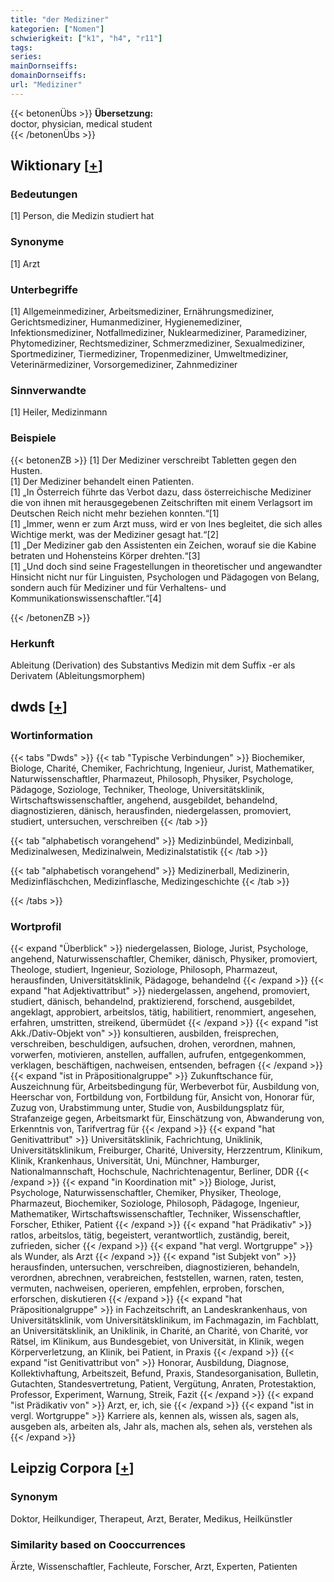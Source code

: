 ```yaml
---
title: "der Mediziner"
kategorien: ["Nomen"]
schwierigkeit: ["k1", "h4", "r11"]
tags:
series:
mainDornseiffs:
domainDornseiffs:
url: "Mediziner"
---
```


{{< betonenÜbs >}}
**Übersetzung:**  
doctor, physician, medical student  
{{< /betonenÜbs >}}

## Wiktionary [[+](https://de.wiktionary.org/wiki/Mediziner)]

### Bedeutungen
[1] Person, die Medizin studiert hat  

### Synonyme
[1] Arzt  

### Unterbegriffe
[1] Allgemeinmediziner, Arbeitsmediziner, Ernährungsmediziner, Gerichtsmediziner, Humanmediziner, Hygienemediziner, Infektionsmediziner, Notfallmediziner, Nuklearmediziner, Paramediziner, Phytomediziner, Rechtsmediziner, Schmerzmediziner, Sexualmediziner, Sportmediziner, Tiermediziner, Tropenmediziner, Umweltmediziner, Veterinärmediziner, Vorsorgemediziner, Zahnmediziner  

### Sinnverwandte
[1] Heiler, Medizinmann  

### Beispiele
{{< betonenZB >}}
[1] Der Mediziner verschreibt Tabletten gegen den Husten.  
[1] Der Mediziner behandelt einen Patienten.  
[1] „In Österreich führte das Verbot dazu, dass österreichische Mediziner die von ihnen mit herausgegebenen Zeitschriften mit einem Verlagsort im Deutschen Reich nicht mehr beziehen konnten.“[1]  
[1] „Immer, wenn er zum Arzt muss, wird er von Ines begleitet, die sich alles Wichtige merkt, was der Mediziner gesagt hat.“[2]  
[1] „Der Mediziner gab den Assistenten ein Zeichen, worauf sie die Kabine betraten und Hohensteins Körper drehten.“[3]  
[1] „Und doch sind seine Fragestellungen in theoretischer und angewandter Hinsicht nicht nur für Linguisten, Psychologen und Pädagogen von Belang, sondern auch für Mediziner und für Verhaltens- und Kommunikationswissenschaftler.“[4]  

{{< /betonenZB >}}
### Herkunft
Ableitung (Derivation) des Substantivs Medizin mit dem Suffix -er als Derivatem (Ableitungsmorphem)  



## dwds [[+](https://www.dwds.de/wb/Mediziner)]

### Wortinformation
{{< tabs "Dwds" >}}
{{< tab "Typische Verbindungen" >}}
Biochemiker, Biologe, Charité, Chemiker, Fachrichtung, Ingenieur, Jurist, Mathematiker, Naturwissenschaftler, Pharmazeut, Philosoph, Physiker, Psychologe, Pädagoge, Soziologe, Techniker, Theologe, Universitätsklinik, Wirtschaftswissenschaftler, angehend, ausgebildet, behandelnd, diagnostizieren, dänisch, herausfinden, niedergelassen, promoviert, studiert, untersuchen, verschreiben
{{< /tab >}}

{{< tab "alphabetisch vorangehend" >}}
Medizinbündel, Medizinball, Medizinalwesen, Medizinalwein, Medizinalstatistik
{{< /tab >}}

{{< tab "alphabetisch vorangehend" >}}
Medizinerball, Medizinerin, Medizinfläschchen, Medizinflasche, Medizingeschichte
{{< /tab >}}

{{< /tabs >}}

### Wortprofil
{{< expand "Überblick" >}} niedergelassen, Biologe, Jurist, Psychologe, angehend, Naturwissenschaftler, Chemiker, dänisch, Physiker, promoviert, Theologe, studiert, Ingenieur, Soziologe, Philosoph, Pharmazeut, herausfinden, Universitätsklinik, Pädagoge, behandelnd {{< /expand >}}
{{< expand "hat Adjektivattribut" >}} niedergelassen, angehend, promoviert, studiert, dänisch, behandelnd, praktizierend, forschend, ausgebildet, angeklagt, approbiert, arbeitslos, tätig, habilitiert, renommiert, angesehen, erfahren, umstritten, streikend, übermüdet {{< /expand >}}
{{< expand "ist Akk./Dativ-Objekt von" >}} konsultieren, ausbilden, freisprechen, verschreiben, beschuldigen, aufsuchen, drohen, verordnen, mahnen, vorwerfen, motivieren, anstellen, auffallen, aufrufen, entgegenkommen, verklagen, beschäftigen, nachweisen, entsenden, befragen {{< /expand >}}
{{< expand "ist in Präpositionalgruppe" >}} Zukunftschance für, Auszeichnung für, Arbeitsbedingung für, Werbeverbot für, Ausbildung von, Heerschar von, Fortbildung von, Fortbildung für, Ansicht von, Honorar für, Zuzug von, Urabstimmung unter, Studie von, Ausbildungsplatz für, Strafanzeige gegen, Arbeitsmarkt für, Einschätzung von, Abwanderung von, Erkenntnis von, Tarifvertrag für {{< /expand >}}
{{< expand "hat Genitivattribut" >}} Universitätsklinik, Fachrichtung, Uniklinik, Universitätsklinikum, Freiburger, Charité, University, Herzzentrum, Klinikum, Klinik, Krankenhaus, Universität, Uni, Münchner, Hamburger, Nationalmannschaft, Hochschule, Nachrichtenagentur, Berliner, DDR {{< /expand >}}
{{< expand "in Koordination mit" >}} Biologe, Jurist, Psychologe, Naturwissenschaftler, Chemiker, Physiker, Theologe, Pharmazeut, Biochemiker, Soziologe, Philosoph, Pädagoge, Ingenieur, Mathematiker, Wirtschaftswissenschaftler, Techniker, Wissenschaftler, Forscher, Ethiker, Patient {{< /expand >}}
{{< expand "hat Prädikativ" >}} ratlos, arbeitslos, tätig, begeistert, verantwortlich, zuständig, bereit, zufrieden, sicher {{< /expand >}}
{{< expand "hat vergl. Wortgruppe" >}} als Wunder, als Arzt {{< /expand >}}
{{< expand "ist Subjekt von" >}} herausfinden, untersuchen, verschreiben, diagnostizieren, behandeln, verordnen, abrechnen, verabreichen, feststellen, warnen, raten, testen, vermuten, nachweisen, operieren, empfehlen, erproben, forschen, erforschen, diskutieren {{< /expand >}}
{{< expand "hat Präpositionalgruppe" >}} in Fachzeitschrift, an Landeskrankenhaus, von Universitätsklinik, vom Universitätsklinikum, im Fachmagazin, im Fachblatt, an Universitätsklinik, an Uniklinik, in Charité, an Charité, von Charité, vor Rätsel, im Klinikum, aus Bundesgebiet, von Universität, in Klinik, wegen Körperverletzung, an Klinik, bei Patient, in Praxis {{< /expand >}}
{{< expand "ist Genitivattribut von" >}} Honorar, Ausbildung, Diagnose, Kollektivhaftung, Arbeitszeit, Befund, Praxis, Standesorganisation, Bulletin, Gutachten, Standesvertretung, Patient, Vergütung, Anraten, Protestaktion, Professor, Experiment, Warnung, Streik, Fazit {{< /expand >}}
{{< expand "ist Prädikativ von" >}} Arzt, er, ich, sie {{< /expand >}}
{{< expand "ist in vergl. Wortgruppe" >}} Karriere als, kennen als, wissen als, sagen als, ausgeben als, arbeiten als, Jahr als, machen als, sehen als, verstehen als {{< /expand >}}

## Leipzig Corpora [[+](https://corpora.uni-leipzig.de/en/res?word=Mediziner&corpusId=deu_newscrawl-public_2018)]


### Synonym
Doktor, Heilkundiger, Therapeut, Arzt, Berater, Medikus, Heilkünstler


### Similarity based on Cooccurrences
Ärzte, Wissenschaftler, Fachleute, Forscher, Arzt, Experten, Patienten

